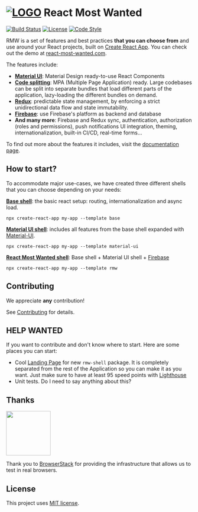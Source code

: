 # [![LOGO][logo-image]][logo-url]  **React Most Wanted** 
[![Build Status][travis-image]][travis-url] [![License][license-image]][license-url] [![Code Style][code-style-image]][code-style-url]

RMW is a set of features and best practices **that you can choose from** and use around your React projects, built on [Create React App](https://github.com/facebookincubator/create-react-app). You can check out the demo at [react-most-wanted.com](https://react-most-wanted.com).

The features include:
- **[Material UI](https://material-ui.com/)**: Material Design ready-to-use React Components
- **[Code splitting](https://webpack.js.org/guides/code-splitting/)**: MPA (Multiple Page Application) ready. Large codebases can be split into separate bundles that load different parts of the application, lazy-loading the different bundles on demand.
- **[Redux](https://redux.js.org/)**: predictable state management, by enforcing a strict unidirectional data flow and state immutability.
- **[Firebase](https://firebase.google.com)**: use Firebase's platform as backend and database
- **And many more**: Firebase and Redux sync, authentication, authorization (roles and permissions), push notifications UI integration, theming, internationalization, built-in CI/CD, real-time forms...

To find out more about the features it includes, visit the [documentation page](https://react-most-wanted.com/docs).

## How to start?

To accommodate major use-cases, we have created three different shells that you can choose depending on your needs:  

**[Base shell](./packages/base-shell/)**:
the basic react setup: routing, internationalization and async load.

```npx create-react-app my-app --template base```

**[Material UI shell](./packages/material-ui-shell/)**:
includes all features from the base shell expanded with [Material-UI](https://material-ui.com).

```npx create-react-app my-app --template material-ui```


**[React Most Wanted shell](./packages/rmw-shell)**:
Base shell + Material UI shell + [Firebase](https://firebase.google.com/)

```npx create-react-app my-app --template rmw```

## Contributing

We appreciate **any** contribution! 

See [Contributing](./CONTRIBUTING.md) for details.

## HELP WANTED

If you want to contribute and don't know where to start. Here are some places you can start:
- Cool  [Landing Page](https://github.com/TarikHuber/react-most-wanted/blob/master/packages/rmw-shell-new/cra-template-rmw/template/src/pages/LandingPage/LandingPage.js) for new ```rmw-shell``` package. It is completely separated from the rest of the Application so you can make it as you want. Just make sure to have at least 95 speed points with [Lighthouse](https://developers.google.com/web/tools/lighthouse)
- Unit tests. Do I need to say anything about this?

## Thanks

[<img src="https://www.browserstack.com/images/mail/browserstack-logo-footer.png" width="120">](https://www.browserstack.com/)

Thank you to [BrowserStack](https://www.browserstack.com/) for providing the infrastructure that allows us to test in real browsers.


## License

This project uses [MIT license](https://github.com/TarikHuber/react-most-wanted/blob/master/LICENSE).


[logo-image]: https://www.react-most-wanted.com/favicon-32x32.png
[logo-url]: https://github.com/TarikHuber/react-most-wanted/blob/master/README.md
[travis-image]: https://travis-ci.org/TarikHuber/react-most-wanted.svg?branch=master
[travis-url]: https://travis-ci.org/TarikHuber/react-most-wanted
[license-image]: https://img.shields.io/npm/l/express.svg
[license-url]: https://github.com/TarikHuber/react-most-wanted/master/LICENSE
[code-style-image]: https://img.shields.io/badge/code_style-prettier-ff69b4.svg?style=flat-square
[code-style-url]: https://github.com/prettier/prettier

